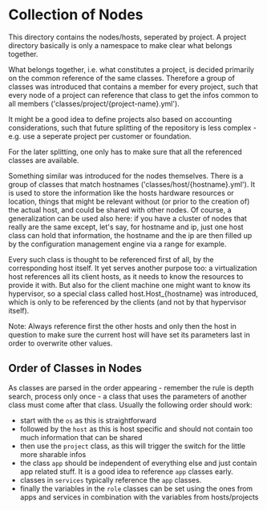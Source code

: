 
# Collection of Nodes #

<!-- -meta- trivial -->
This directory contains the nodes/hosts, seperated by project.
A project directory
basically is only a namespace to make clear what belongs together.

<!-- -meta- basic -->
What belongs together, i.e. what constitutes a project,
is decided primarily on the common reference of the
same classes. Therefore a group of classes was introduced that contains a
member for every project, such that every node of a project can
reference that class to get the infos common to all members 
('classes/project/{project-name}.yml').

<!-- -meta- detail -->
It might be a good idea to define projects also based on accounting
considerations, such that future splitting of the repository is
less complex - e.g. use a seperate project per customer or foundation.

<!-- -meta- detail -->
For the later splitting, one only has to make sure that all the referenced
classes are available.

<!-- -meta- basic -->
Something similar was introduced for the nodes themselves. There is a group
of classes that match hostnames ('classes/host/{hostname}.yml'). It is
used to store the information like the hosts hardware resources or location,
things that might be relevant without (or prior to the creation of) the
actual host, and could be shared with other nodes. Of course, a generalization
can be used also here: if you have a cluster of nodes that really are the
same except, let's say, for hostname and ip, just one host class can hold
that information, the hostname and the ip are then filled up by the
configuration management engine via a range for example.

<!-- -meta- detail -->
Every such class is thought to be referenced
first of all, by the corresponding host itself. It yet serves another purpose
too: a virtualization host references all its client hosts, as it needs to
know the resources to provide it with. But also for the client machine one
might want to know its hypervisor, so a special class called
host.Host\_{hostname} was introduced, which is only to be referenced by
the clients (and not by that hypervisor itself).

<!-- -meta- detail -->
Note: Always reference first the other hosts and only then the host
in question to make sure the current host will have set its parameters
last in order to overwrite other values.

## Order of Classes in Nodes ##

<!-- -meta- basic -->
As classes are parsed in the order appearing - remember the rule is depth
search, process only once - a class that uses the parameters of another
class must come after that class. Usually the following order should work:

 * start with the `os` as this is straightforward
 * followed by the `host` as this is host specific and should not contain
   too much information that can be shared
 * then use the `project` class, as this will trigger the switch for the
   little more sharable infos
 * the class `app` should be independent of everything else and just contain
   app related stuff. It is a good idea to reference `app` classes early.
 * classes in `services` typically reference the `app` classes.
 * finally the variables in the `role` classes can be set using the
   ones from apps and services in combination with the variables from
   hosts/projects
 
